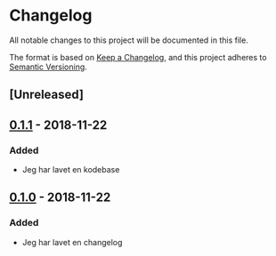 # Changelog
All notable changes to this project will be documented in this file.

The format is based on [Keep a Changelog](https://keepachangelog.com/en/1.0.0/),
and this project adheres to [Semantic Versioning](https://semver.org/spec/v2.0.0.html).

## [Unreleased]

## [0.1.1]() - 2018-11-22
### Added
* Jeg har lavet en kodebase

## [0.1.0]() - 2018-11-22
### Added
* Jeg har lavet en changelog